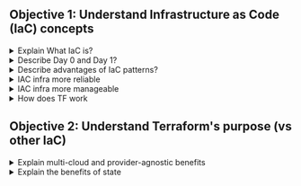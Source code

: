 ## Objective 1: Understand Infrastructure as Code (IaC) concepts

<details><summary>Explain What IaC is?</summary>
<p>
Allow you to manage infra using config files. You can build, change, and manage infra in safe and consistent way. You do this by defining resource configs.

HashiCorp Terraform is an infrastructure as code tool that lets you define both cloud and on-prem resources in human-readable configuration files that you can version, reuse, and share. You can then use a consistent workflow to provision and manage all of your infrastructure throughout its lifecycle. Terraform can manage low-level components like compute, storage, and networking resources, as well as high-level components like DNS entries and SaaS features.
</details>

<details><summary>Describe Day 0 and Day 1?</summary>
 <p>
  - Can be applied throughout the infrastructure lifecycle, both on the initial and life of the infra. Day 0 and Day1 
<p>
  - IAC in private or public cloud.nTF include libraries of providers and modules that make it easy to write and provision infra. If we need to apply Day 1 configs, then code can use chef/ansible etc. 
  - Day 0 : Initial Build 
  - Day 1 : OS and application config you apply after the initial build. Includes OS updates, patches, app config. 
</details>

<details><summary>Describe advantages of IaC patterns?</summary>
<p>

- (Manage) TF can manage infra on multiple cloud platforms. Plugins called providers let TF interact with other services using API. 

- (Automate) TF is human readable and declarative to help standardize workflow. TF config describe the desired end-state you want.

- (Track) TF state file allow you to track resource changes throughout deployment and acts as source of truth. TF uses state file to determine changes made to your infra. 

- (Collaborate) TF can commit configs to version control to safely contribute on infra. TFC is used to securely share state file with your team. TFC can connect to VCS (version control system) allowing you to auto propose when you commit.

- (Standardize) TF support reusable config component called modules, that define configurable collection of infra. Iac makes changes idempotent. The result will always be the same since the same code is being applied 
</details>

<details><summary> IAC infra more reliable </summary>
<p>

We can test and review the code before it’s applied to target environments. Once ready to use, we apply that code via automation. Code is checked into version control system, we can review how infra evolve over time. 
Idempotent from IAC ensures result will be the same, no matter if same code applied multiple times.
</details>

<details><summary> IAC infra more manageable </summary>
<p>
During execute, TF will examine current state of infra. Determine differences between current state and revised desired state. Indicates the necessary changes that need to be applied. When approved, only necessary changes will be applied. 
</details>

<details><summary>How does TF work </summary>
<p>
TF creates and manages resources on cloud and other platforms through application programming interfaces (API). 
Core TF workflow:
	- Write: Define infra resources in config files
	- Plan: Review changes TF will make to your infra 
	- Apply: TF provisions your infra in the correct order and updates state file
</details>

## Objective 2: Understand Terraform's purpose (vs other IaC)
<details><summary>Explain multi-cloud and provider-agnostic benefits</summary>
<p>
TF can use same workflow to manage multiple providers and handle cross-cloud dependencies. Simplifies management and orchestration for large scale infras. This means in the event of failure there is a more graceful recovery of a region or provider. 
<p>
TF use cases <p>
Application deployment, scaling and monitoring tools <br>
Use TF to deploy, release, scale, monitor multi-tier applications. TF allows you to manage resources in each tier together and auto handle dependencies between tiers.

Self service cluster <br>
Use TF to build self service infra model that lets teams manage their own infra independently. TF modules can be used to codify standards for deploying and managing services. 

Policy compliance and management  <br>
Use sentinel to automatically enforce compliance and governance policies before TF make infra changes. Sentinel available with TFC team and governance tier. 

PaaS application setup <br>
Some platform vendors allow you to create web apps and attach add-ons. TF can codify the setup required for these PaaS setups.

Software defined networking <br>
TF can interact with SDNs to auto configure network according to the app requirements. 
Kubernetes <br>

Open source workload scheduler for containerized applications. TF can both deploy and manage its resources (pods, deployments, services). 

Parallel environments <br>
TF allows you to rapidly spin up and decomm infra for dev / test / QA / prod. Can create disposable environments as needed, also cost efficient. 

Software demos <br>
TF to create, provision, bootstrap demo on different cloud providers. Allow user to try software on own infra.
</details>

<details><summary>Explain the benefits of state	</summary>
<p>
State is necessary for TF to function. Purpose of state file. <p>

**Mapping to real world**<br>
TF requires database to map config to real world. IE: a resource like `aws_instance` maps to an actual ec2 instance `i-123abcd`
Cannot use tags because note all resources support tags, and not all cloud providers support tags. TF uses its own state structure to map resources to real world.

**Metadata** <br>
TF must also track metadata, like resource dependencies. When we delete resource from config, TF must know how to delete from remote system. 
To ensure correct operation, TF retains copy of most recent set of dependencies within state.

**Performance** <br>
TF store cache of attribute values for all resources in state. Done only as a performance improvement.
When running `terraform plan`, TF must know current state of resources, in order to determine the changes it needs to make - per the desired config.
- Small infras, TF can query providers and sync latest attributes from all resources. This is default for TF: every plan and apply.
- Large infras, TF querying every resource is too slow. Users can use `-refresh=false` flag and `-target` flag to work around this. In this case, the cached state is treated as source of truth.

**Syncing**  <br>
Default config, TF stores state in a file in current working directory. 
As team grows, `Remote state` is the recommended solution. TF can use remote locking as a measure to avoid multiple users from running TF at the same time. Also to make sure that each TF run begins with the most recent updated state.

</details>
